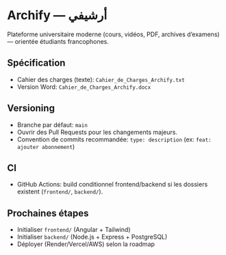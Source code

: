 # Archify — أرشيفي

Plateforme universitaire moderne (cours, vidéos, PDF, archives d’examens) — orientée étudiants francophones.

## Spécification
- Cahier des charges (texte): `Cahier_de_Charges_Archify.txt`
- Version Word: `Cahier_de_Charges_Archify.docx`

## Versioning
- Branche par défaut: `main`
- Ouvrir des Pull Requests pour les changements majeurs.
- Convention de commits recommandée: `type: description` (ex: `feat: ajouter abonnement`)

## CI
- GitHub Actions: build conditionnel frontend/backend si les dossiers existent (`frontend/`, `backend/`).

## Prochaines étapes
- Initialiser `frontend/` (Angular + Tailwind)
- Initialiser `backend/` (Node.js + Express + PostgreSQL)
- Déployer (Render/Vercel/AWS) selon la roadmap
